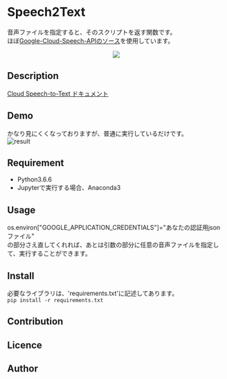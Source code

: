 Speech2Text
====

音声ファイルを指定すると、そのスクリプトを返す関数です。  
ほぼ[Google-Cloud-Speech-APIのソース](https://github.com/GoogleCloudPlatform/python-docs-samples/tree/master/speech/cloud-client)を使用しています。  
<div align="center">
<img src=https://cloud.google.com/images/products/speech/speech-api-lead.png "Google-Speech-API">
</div>

## Description
[Cloud Speech-to-Text ドキュメント](https://cloud.google.com/speech-to-text/docs/?hl=ja)

## Demo
かなり見にくくなっておりますが、普通に実行しているだけです。  
![result](https://github.com/zacceydesuyo/Speech2Text/blob/development/Speech2TextDemo.gif)

## Requirement
- Python3.6.6  
- Jupyterで実行する場合、Anaconda3

## Usage
os.environ["GOOGLE_APPLICATION_CREDENTIALS"]="あなたの認証用jsonファイル"  
の部分さえ直してくれれば、あとは引数の部分に任意の音声ファイルを指定して、実行することができます。  
 

## Install
必要なライブラリは、'requirements.txt'に記述してあります。  
`pip install -r requirements.txt` 

## Contribution

## Licence

## Author

